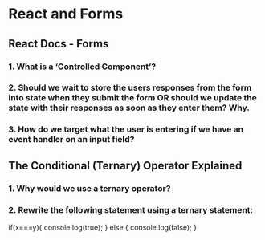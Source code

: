 # React and Forms

## React Docs - Forms

### 1. What is a ‘Controlled Component’?
### 2. Should we wait to store the users responses from the form into state when they submit the form OR should we update the state with their responses as soon as they enter them? Why.
### 3. How do we target what the user is entering if we have an event handler on an input field?


## The Conditional (Ternary) Operator Explained

### 1. Why would we use a ternary operator?
### 2. Rewrite the following statement using a ternary statement:

if(x===y){
  console.log(true);
} else {
  console.log(false);
}